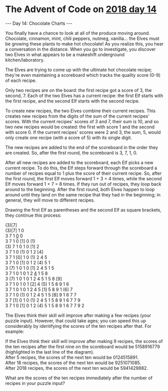 # The Advent of Code on [2018 day 14](https://adventofcode.com/2018/day/14)

--- Day 14: Chocolate Charts ---

You finally have a chance to look at all of the produce moving around. Chocolate, cinnamon, mint, chili peppers, nutmeg, vanilla... the Elves must be growing these plants to make hot chocolate! As you realize this, you hear a conversation in the distance. When you go to investigate, you discover two Elves in what appears to be a makeshift underground kitchen/laboratory.

The Elves are trying to come up with the ultimate hot chocolate recipe; they're even maintaining a scoreboard which tracks the quality score (0-9) of each recipe.

Only two recipes are on the board: the first recipe got a score of 3, the second, 7. Each of the two Elves has a current recipe: the first Elf starts with the first recipe, and the second Elf starts with the second recipe.

To create new recipes, the two Elves combine their current recipes.  This creates new recipes from the digits of the sum of the current recipes' scores.  With the current recipes' scores of 3 and 7, their sum is 10, and so two new recipes would be created: the first with score 1 and the second with score 0. If the current recipes' scores were 2 and 3, the sum, 5, would only create one recipe (with a score of 5) with its single digit.

The new recipes are added to the end of the scoreboard in the order they are created.  So, after the first round, the scoreboard is 3, 7, 1, 0.

After all new recipes are added to the scoreboard, each Elf picks a new current recipe.  To do this, the Elf steps forward through the scoreboard a number of recipes equal to 1 plus the score of their current recipe. So, after the first round, the first Elf moves forward 1 + 3 = 4 times, while the second Elf moves forward 1 + 7 = 8 times. If they run out of recipes, they loop back around to the beginning. After the first round, both Elves happen to loop around until they land on the same recipe that they had in the beginning; in general, they will move to different recipes.

Drawing the first Elf as parentheses and the second Elf as square brackets, they continue this process:

(3)[7]\
(3)[7] 1  0 \
 3  7  1 [0](1) 0 \
 3  7  1  0 [1] 0 (1)\
(3) 7  1  0  1  0 [1] 2 \
 3  7  1  0 (1) 0  1  2 [4]\
 3  7  1 [0] 1  0 (1) 2  4  5 \
 3  7  1  0 [1] 0  1  2 (4) 5  1 \
 3 (7) 1  0  1  0 [1] 2  4  5  1  5 \
 3  7  1  0  1  0  1  2 [4](5) 1  5  8 \
 3 (7) 1  0  1  0  1  2  4  5  1  5  8 [9]\
 3  7  1  0  1  0  1 [2] 4 (5) 1  5  8  9  1  6 \
 3  7  1  0  1  0  1  2  4  5 [1] 5  8  9  1 (6) 7 \
 3  7  1  0 (1) 0  1  2  4  5  1  5 [8] 9  1  6  7  7 \
 3  7 [1] 0  1  0 (1) 2  4  5  1  5  8  9  1  6  7  7  9 \
 3  7  1  0 [1] 0  1  2 (4) 5  1  5  8  9  1  6  7  7  9  2

The Elves think their skill will improve after making a few recipes (your puzzle input). However, that could take ages; you can speed this up considerably by identifying the scores of the ten recipes after that.  For example:

If the Elves think their skill will improve after making 9 recipes, the scores of the ten recipes after the first nine on the scoreboard would be 5158916779 (highlighted in the last line of the diagram).\
After 5 recipes, the scores of the next ten would be 0124515891.\
After 18 recipes, the scores of the next ten would be 9251071085.\
After 2018 recipes, the scores of the next ten would be 5941429882.

What are the scores of the ten recipes immediately after the number of recipes in your puzzle input?